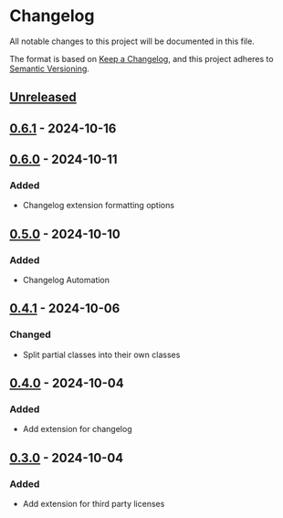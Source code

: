 # Changelog

All notable changes to this project will be documented in this file.

The format is based on [Keep a Changelog](https://keepachangelog.com/en/1.1.0/),
and this project adheres to [Semantic Versioning](https://semver.org/spec/v2.0.0.html).

## [Unreleased]

## [0.6.1] - 2024-10-16

## [0.6.0] - 2024-10-11

### Added

- Changelog extension formatting options

## [0.5.0] - 2024-10-10

### Added

- Changelog Automation

## [0.4.1] - 2024-10-06

### Changed

- Split partial classes into their own classes

## [0.4.0] - 2024-10-04

### Added

- Add extension for changelog

## [0.3.0] - 2024-10-04

### Added

- Add extension for third party licenses

[Unreleased]: https://github.com/TJC-Tools/TJC.AssemblyExtensions/compare/v0.6.1...HEAD

[0.6.1]: https://github.com/TJC-Tools/TJC.AssemblyExtensions/compare/v0.6.0...v0.6.1

[0.6.0]: https://github.com/TJC-Tools/TJC.AssemblyExtensions/compare/v0.5.0...v0.6.0

[0.5.0]: https://github.com/TJC-Tools/TJC.AssemblyExtensions/compare/v0.4.1...v0.5.0

[0.4.1]: https://github.com/TJC-Tools/TJC.AssemblyExtensions/compare/v0.4.0...v0.4.1

[0.4.0]: https://github.com/TJC-Tools/TJC.AssemblyExtensions/compare/v0.3.0...v0.4.0

[0.3.0]: https://github.com/TJC-Tools/TJC.AssemblyExtensions/releases/tag/v0.3.0
